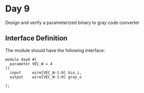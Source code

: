 # Day 9

Design and verify a parameterized binary to gray code converter

## Interface Definition
The module should have the following interface:

```
module day9 #(
  parameter VEC_W = 4
)(
  input     wire[VEC_W-1:0] bin_i,
  output    wire[VEC_W-1:0] gray_o

);
```